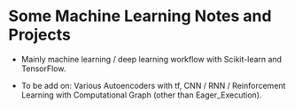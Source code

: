 Some Machine Learning Notes and Projects
==========================



- Mainly machine learning / deep learning workflow with Scikit-learn and TensorFlow.

  

- To be add on:  Various Autoencoders with tf, CNN / RNN / Reinforcement Learning with Computational Graph (other than Eager_Execution).

